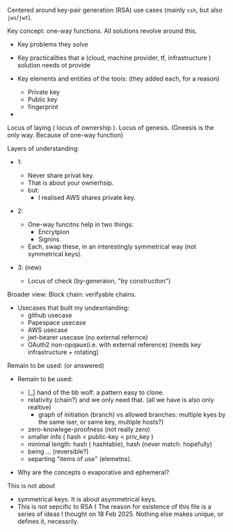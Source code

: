 Centered around key-pair generation (RSA) use cases (mainly `ssh`, but also `jws`/`jwt`).

Key concept: one-way functions. All solutions revolve around this.

* Key problems they solve
* Key practicalities that a (cloud, machine provider, tf, infrastructure ) solution needs ot provide

* Key elements and entities of the tools: (they added each, for a reason)
   * Private key
   * Public key
   * fingerprint
* 

Locus of laying ( locus of ownership ).
Locus of genesis. (Gneesis is the only way. Because of one-way function)

Layers of understanding:
* 1:
    * Never share privat key.
    * That is about your ownerhsip.
    * but:
        * I realised AWS shares private key.
* 2:
    * One-way funcitns help in two things:
        * Encrytpion
        * Signins
    * Each, swap these, in an interestingly symmetrical way (not symmetrical keys).

* 3: (new)
   * Locus of check (by-generaion, "by construciton")

Broader view:
Block chain: verifyable chains.


* Usecases that built my undesntanding:
   * github usecase
   * Papespace usecase
   * AWS usecase
   * jwt-bearer usecase (no external refernce)
   * OAuth2 non-opqaue(i.e. with external reference) (needs key infrastructure + rotating)

Remain to be used: (or answered)
* Remain to be used:
     * [_] hand of the bb wolf: a pattern easy to clone.
     * relativity (chain?) and we only need that. (all we have is also only realtive)
         * graph of initiation (branch) vs allowed branches: multiple kyes by the same iser, or same key, multiple hosts?)
     * zero-knowlege-proofness (not really zero)
     * smaller info ( hash < public-key < priv_key )
     * minimal length: hash ( hashtable), hash (never match: hopefully)
     * being ... (reversible?)
     * separting "items of use" (elemetns).

* Why are the concepts o evaporative and ephemeral?


This is not about
* symmetrical keys. It is about asymmetrical keys.
* This is not sepcific to RSA (
The reason for existence of this file is a series of ideas I thought on 18 Feb 2025. Nothing else makes unique, or defines it, necessrily.
